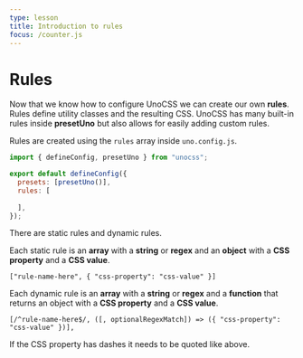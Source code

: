 ```yaml
---
type: lesson
title: Introduction to rules
focus: /counter.js
---
```


# Rules

Now that we know how to configure UnoCSS we can create our own **rules**. Rules define utility classes and the resulting CSS. UnoCSS has many built-in rules inside **presetUno** but also allows for easily adding custom rules.

Rules are created using the `rules` array inside `uno.config.js`.

```js
import { defineConfig, presetUno } from "unocss";

export default defineConfig({
  presets: [presetUno()],
  rules: [
    
  ],
});
```

There are static rules and dynamic rules.

Each static rule is an **array** with a **string** or **regex** and an **object** with a **CSS property** and a **CSS value**.

`["rule-name-here", { "css-property": "css-value" }]`

Each dynamic rule is an **array** with a **string** or **regex** and a **function** that returns an object with a **CSS property** and a **CSS value**.

``[/^rule-name-here$/, ([, optionalRegexMatch]) => ({ "css-property": "css-value" })],``

If the CSS property has dashes it needs to be quoted like above.